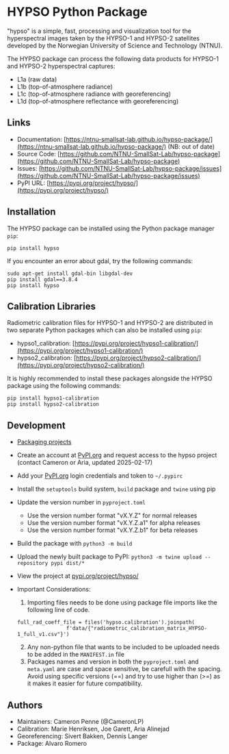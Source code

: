 # HYPSO Python Package
"hypso" is a simple, fast, processing and visualization tool for the hyperspectral
images taken by the HYPSO-1 and HYPSO-2 satellites developed by the Norwegian University of Science and
Technology (NTNU).

The HYPSO package can process the following data products for HYPSO-1 and HYPSO-2 hyperspectral captures:
- L1a (raw data)
- L1b (top-of-atmosphere radiance)
- L1c (top-of-atmosphere radiance with georeferencing)
- L1d (top-of-atmosphere reflectance with georeferencing)

## Links
- Documentation: [https://ntnu-smallsat-lab.github.io/hypso-package/](https://ntnu-smallsat-lab.github.io/hypso-package/) (NB: out of date)
- Source Code: [https://github.com/NTNU-SmallSat-Lab/hypso-package](https://github.com/NTNU-SmallSat-Lab/hypso-package)
- Issues: [https://github.com/NTNU-SmallSat-Lab/hypso-package/issues](https://github.com/NTNU-SmallSat-Lab/hypso-package/issues)
- PyPI URL: [https://pypi.org/project/hypso/](https://pypi.org/project/hypso/)

## Installation
The HYPSO package can be installed using the Python package manager `pip`:
```
pip install hypso
```
If you encounter an error about gdal, try the following commands:
```
sudo apt-get install gdal-bin libgdal-dev
pip install gdal==3.8.4
pip install hypso
```

## Calibration Libraries
Radiometric calibration files for HYPSO-1 and HYPSO-2 are distributed in two separate Python packages which can also be installed using `pip`:
- hypso1_calibration: [https://pypi.org/project/hypso1-calibration/](https://pypi.org/project/hypso1-calibration/)
- hypso2_calibration: [https://pypi.org/project/hypso2-calibration/](https://pypi.org/project/hypso2-calibration/)

It is highly recommended to install these packages alongside the HYPSO package using the following commands:
```
pip install hypso1-calibration
pip install hypso2-calibration
```

## Development 
- [Packaging projects](https://packaging.python.org/en/latest/tutorials/packaging-projects/)
- Create an account at [PyPI.org](https:/pypi.org) and request access to the hypso project (contact Cameron or Aria, updated 2025-02-17)
- Add your [PyPI.org](https:/pypi.org) login credentials and token to `~/.pypirc`
- Install the `setuptools` build system, `build` package and `twine` using pip 
- Update the version number in `pyproject.toml`
    - Use the version number format "vX.Y.Z" for normal releases 
    - Use the version number format "vX.Y.Z.a1" for alpha releases 
    - Use the version number format "vX.Y.Z.b1" for beta releases 
- Build the package with `python3 -m build`
- Upload the newly built package to PyPI: `python3 -m twine upload --repository pypi dist/*`
- View the project at [pypi.org/project/hypso/](https://pypi.org/project/hypso/)
- Important Considerations:
    1. Importing files needs to be done using package file imports like the following line of code.

    ```
    full_rad_coeff_file = files('hypso.calibration').joinpath(
                    f'data/{"radiometric_calibration_matrix_HYPSO-1_full_v1.csv"}')
    ```
        
    2. Any non-python file that wants to be included to be uploaded needs to be added in the `MANIFEST.in` file
    3. Packages names and version in both the `pyproject.toml` and `meta.yaml` are case and space sensitive, be carefull with the spacing. Avoid using specific versions (==) and try to use higher than (>=) as it makes it easier for future compatibility.

## Authors
- Maintainers: Cameron Penne (@CameronLP)
- Calibration: Marie Henriksen, Joe Garett, Aria Alinejad
- Georeferencing: Sivert Bakken, Dennis Langer
- Package: Alvaro Romero

